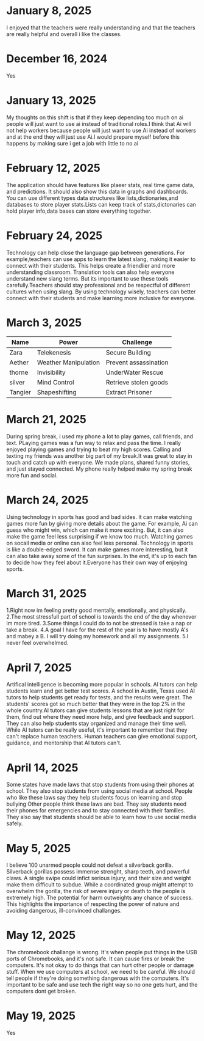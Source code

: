 # January 8, 2025
I enjoyed that the teachers were really understanding and that the teachers are really helpful and overall i like the classes.
# December 16, 2024
Yes
# January 13, 2025
My thoughts on this shift is that if they keep depending too much on ai people will just want to use ai instead of traditional roles.I think that Ai will not help workers because people will just want to use Ai instead of workers and at the end they will just use Ai.I would prepare myself before this happens by making sure i get a job with little to no ai
# February 12, 2025 
The application should have features like plaeer stats, real time game data, and predictions. It should also show this data in graphs and dashboards.
You can use different types data structures like lists,dictionaries,and databases to store player stats.Lists can keep track of stats,dictonaries can hold player info,data bases can store everything together.
# February 24, 2025
Technology can help close the language gap between generations. For example,teachers can use apps to learn the latest slang, making it easier to connect with their students. This helps create a friendlier and more understanding classroom. Translation tools can also help everyone understand new slang terms.
But its important to use these tools carefully.Teachers should stay professional and be respectful of different cultures when using slang. By using technology wisely, teachers can better connect with their students and make learning more inclusive for everyone.
# March 3, 2025
|Name|Power|Challenge|
|----|-----|---------|
|Zara|Telekenesis|Secure Building|
|Aether|Weather Manipulation|Prevent assassination|
|thorne|Invisibility|UnderWater Rescue|
|silver|Mind Control|Retrieve stolen goods|
|Tangier|Shapeshifting|Extract Prisoner|
# March 21, 2025
During spring break, i used my phone a lot to play games, call friends, and text. PLaying games was a fun way to relax and pass the time. I really enjoyed playing games and trying to beat my high scores.
Calling and texting my friends was another big part of my break.It was great to stay in touch and catch up with everyone. We made plans, shared funny stories, and just stayed connected. My phone really helped make my spring break more fun and social.
# March 24, 2025
Using technology in sports has good and bad sides. It can make watching games more fun by giving more details about the game. For example, Ai can guess who might win, which can make it more exciting. But, it can also make the game feel less surprising if we know too much. Watching games on socail media or online can also feel less personal.
Technology in sports is like a double-edged sword. It can make games more interesting, but it can also take away some of the fun surprises. In the end, it's up to each fan to decide how they feel about it.Everyone has their own way of enjoying sports.
# March 31, 2025
1.Right now im feeling pretty good mentally, emotionally, and physically.
2.The most stressfull part of school is towards the end of the day whenever im more tired.
3.Some things I could do to not be stressed is take a nap or take a break.
4.A goal I have for the rest of the year is to have mostly A's and mabey a B. I will try doing my homework and all my assignments.
5.I never feel overwhelmed.
# April 7, 2025
Artifical intelligence is becoming more popular in schools. AI tutors can help students learn and get better test scores. A school in Austin, Texas used AI tutors to help students get ready for tests, and the results were great. The students' scores got so much better that they were in the top 2% in the whole country.AI tutors can give students lessons that are just right for them, find out where they need more help, and give feedback and support. They can also help students stay organized and manage their time well. While AI tutors can be really useful, it's important to remember that they can't replace human teachers. Human teachers can give emotional support, guidance, and mentorship that AI tutors can't.
# April 14, 2025
Some states have made laws that stop students from using their phones at school. They also stop students from using social media at school. People who like these laws say they help students focus on learning and stop bullying
Other people think these laws are bad. They say students need their phones for emergencies and to stay connected with their families. They also say that students should be able to learn how to use social media safely.
# May 5, 2025
I believe 100 unarmed people could not defeat a silverback gorilla. Silverback gorillas possess immense strenght, sharp teeth, and powerful claws. A single swipe could infict serious injury, and their size and weight make them difficult to subdue. While a coordinated group might attempt to overwhelm the gorilla, the risk of severe injury or death to the people is extremely high. The potential for harm outweights any chance of success. This highlights the importance of respecting the power of nature and avoiding dangerous, ill-convinced challanges.
# May 12, 2025
The chromebook challange is wrong. It's when people put things in the USB ports of Chromebooks, and it's not safe. It can cause fires or break the computers. It's not okay to do things that can hurt other people or damage stuff. When we use computers at school, we need to be careful. We should tell people if they're doing something dangerous with the computers. It's important to be safe and use tech the right way so no one gets hurt, and the computers dont get broken.
# May 19, 2025
Yes
